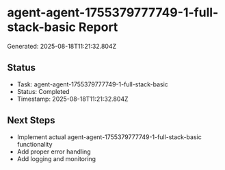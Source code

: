 # agent-agent-1755379777749-1-full-stack-basic Report

Generated: 2025-08-18T11:21:32.804Z

## Status
- Task: agent-agent-1755379777749-1-full-stack-basic
- Status: Completed
- Timestamp: 2025-08-18T11:21:32.804Z

## Next Steps
- Implement actual agent-agent-1755379777749-1-full-stack-basic functionality
- Add proper error handling
- Add logging and monitoring

